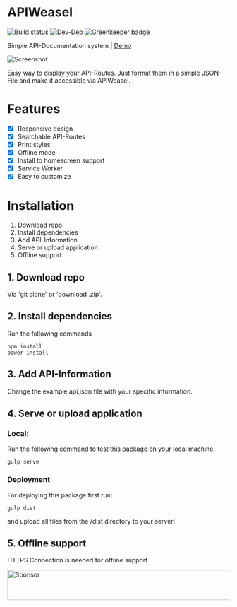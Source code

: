 # APIWeasel

[![Build status](https://api.travis-ci.org/themihel/APIWeasel.svg?branch=master)](https://travis-ci.org/themihel/APIWeasel)
![Dev-Dep](https://david-dm.org/themihel/APIWeasel/dev-status.svg?branch=master)
[![Greenkeeper badge](https://badges.greenkeeper.io/themihel/APIWeasel.svg)](https://greenkeeper.io/)

Simple API-Documentation system | [Demo](https://apiweasel.themihel.me)

![Screenshot](http://img.themihel.me/APIWeasel/apiScreen.jpg)

Easy way to display your API-Routes. Just format them in a simple JSON-File and make it accessible via APIWeasel.

# Features
- [x] Responsive design
- [x] Searchable API-Routes
- [x] Print styles
- [x] Offline mode
- [x] Install to homescreen support
- [x] Service Worker
- [x] Easy to customize

# Installation
1. Download repo
2. Install dependencies
3. Add API-Information
4. Serve or upload application
5. Offline support

## 1. Download repo
Via 'git clone' or 'download .zip'.

## 2. Install dependencies
Run the following commands
```
npm install
bower install
```

## 3. Add API-Information
Change the example api.json file with your specific information.

## 4. Serve or upload application
### Local:
Run the following command to test this package on your local machine:
```
gulp serve
```
### Deployment
For deploying this package first run:
```
gulp dist
```
and upload all files from the /dist directory to your server!

## 5. Offline support
HTTPS Connection is needed for offline support

<a target='_blank' rel='nofollow' href='https://app.codesponsor.io/link/trD8X4GH7wM31Z1MwbbTYCbt/themihel/APIWeasel'>
  <img alt='Sponsor' width='888' height='68' src='https://app.codesponsor.io/embed/trD8X4GH7wM31Z1MwbbTYCbt/themihel/APIWeasel.svg' />
</a>
